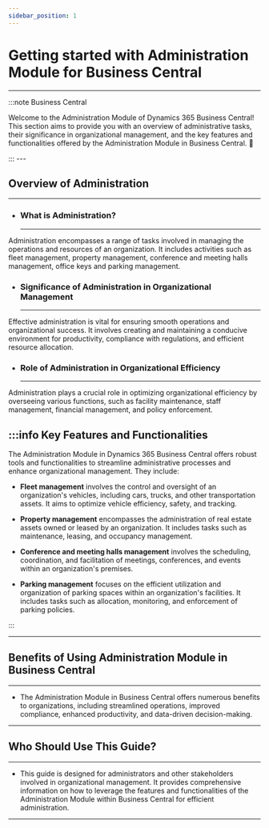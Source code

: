 ```yaml
---
sidebar_position: 1
---
```


# Getting started with Administration Module for Business Central
---

:::note Business Central
<div class="container">
    <div class="custom-note">
        <p>Welcome to the Administration Module of Dynamics 365 Business Central! This section aims to provide you with an overview of administrative tasks, their significance in organizational management, and the key features and functionalities offered by the Administration Module in Business Central. 🤗</p>
    </div>
</div>
:::
---

## Overview of Administration
---
- ### What is Administration?
    ---

Administration encompasses a range of tasks involved in managing the operations and resources of an organization. It includes activities such as fleet management, property management, conference and meeting halls management, office keys and parking management.

- ### Significance of Administration in Organizational Management
    ---
Effective administration is vital for ensuring smooth operations and organizational success. It involves creating and maintaining a conducive environment for productivity, compliance with regulations, and efficient resource allocation.

- ### Role of Administration in Organizational Efficiency
    ---
Administration plays a crucial role in optimizing organizational efficiency by overseeing various functions, such as facility maintenance, staff management, financial management, and policy enforcement.

:::info Key Features and Functionalities
---
The Administration Module in Dynamics 365 Business Central offers robust tools and functionalities to streamline administrative processes and enhance organizational management.
They include:
- **Fleet management** involves the control and oversight of an organization's vehicles, including cars, trucks, and other transportation assets. It aims to optimize vehicle efficiency, safety, and tracking.

- **Property management** encompasses the administration of real estate assets owned or leased by an organization. It includes tasks such as maintenance, leasing, and occupancy management.

- **Conference and meeting halls management** involves the scheduling, coordination, and facilitation of meetings, conferences, and events within an organization's premises.

- **Parking management** focuses on the efficient utilization and organization of parking spaces within an organization's facilities. It includes tasks such as allocation, monitoring, and enforcement of parking policies.

:::

---

## Benefits of Using Administration Module in Business Central
---

- The Administration Module in Business Central offers numerous benefits to organizations, including streamlined operations, improved compliance, enhanced productivity, and data-driven decision-making.

---

## Who Should Use This Guide?
---

- This guide is designed for administrators and other stakeholders involved in organizational management. It provides comprehensive information on how to leverage the features and functionalities of the Administration Module within Business Central for efficient administration.

---
